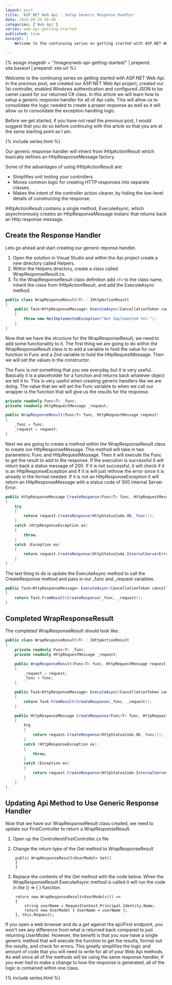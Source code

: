 ```yaml
---
layout: post
title: 'ASP.NET Web Api - Setup Generic Response Handler'
date: 2016-09-29 06:00
categories: ['Web Api']
series: web-api-getting-started
published: true
excerpt: |
    Welcome to the continuing series on getting started with ASP.NET Web Api.  In this article we will learn how to setup a standard response format for all of the endpoints.    

---
```


{% assign imagedir = "/images/web-api-getting-started/" | prepend: site.baseurl | prepend: site.url %}

Welcome to the continuing series on getting started with ASP.NET Web Api.  In the previous post, we created our ASP.NET Web Api project, created our 1st controller, enabled Windows authentication and configured JSON to be camel cased for our returned C# class.  In this article we will learn how to setup a generic response handler for all of Api calls.  This will allow us to consolidate the logic needed to create a proper response as well as it will allow us to consolidate the exception handling logic.     

Before we get started, if you have not read the previous post, I would suggest that you do so before continuing with this artcle so that you are at the same starting point as I am. 

{% include series.html %}


Our generic response handler will inherit from IHttpActionResult which basically defines an HttpResponseMessage factory. 

Some of the advantages of using IHttpActionResult are:

* Simplifies unit testing your controllers
* Moves common logic for creating HTTP responses into separate classes.
* Makes the intent of the controller action clearer, by hiding the low-level details of constructing the response.

IHttpActionResult contains a single method, ExecuteAsync, which asynchronously creates an HttpResponseMessage instanc that returns back an Http response message.

## Create the Response Handler

Lets go ahead and start creating our generic reponse handler.

1. Open the solution in Visual Studio and within the Api project create a new directory called Helpers.   
1. Within the Helpers directory, create a class called WrapResponseResult.cs.
1. To the WrapResponseResult class definition add `<T>` to the class name, inherit the class from IHttpActionResult, and add the ExecuteAsync method.   

```c#
public class WrapResponseResult<T> : IHttpActionResult
{
    public Task<HttpResponseMessage> ExecuteAsync(CancellationToken cancellationToken)
    {
        throw new NotImplementedException("Not Implemented Yet.");
    }
}
```    

Now that we have the structure for the WrapResponseResult, we need to add some functionality to it.  The first thing we are going to do within the WrapResponseResult class is to add a variable to hold the value for our function in Func<T> and a 2nd variable  to hold the HttpRequestMessage.  Then we will set the values in the constructor.


The Func<T> is not something that you see everyday but it is very useful.  Basically it is a placeholder for a function and returns back whatever object we tell it to.  This is very useful when creating generic handlers like we are doing.  The value that we will set the Func<T> variable to when we call our wrapper is the function that will give us the results for the response.

```c#
private readonly Func<T> _func;
private readonly HttpRequestMessage _request;

public WrapResponseResult(Func<T> func, HttpRequestMessage request)
{
    _func = func;
    _request = request;
}
```    

Next we are going to create a method within the WrapResponseResult class to create our HttpResponseMessage.  This method will take in two parameters: Func<T> and HttpRequestMessage.  Then it will execute the Func<T> to get the result to add to the response.  If the execution is successful it will return back a status message of 200.  If it is not successful, it will check if it is an HttpResponseException and if it is will just rethrow the error since it is already in the format needed.  If it is not an HttpResponseException it will return an HttpResponseMessage with a status code of 500 Internal Server Error.

```c#
public HttpResponseMessage CreateResponse(Func<T> func, HttpRequestMessage request)
{
    try
    {
        return request.CreateResponse(HttpStatusCode.OK, func());
    }
    catch (HttpResponseException ex)
    {
        throw;
    }
    catch (Exception ex)
    {
        return request.CreateResponse(HttpStatusCode.InternalServerError, ex.Message);
    }
}
```    

The last thing to do is update the ExecuteAsync method to call the CreateResponse method and pass in our _func and _request variables.  

```c#
public Task<HttpResponseMessage> ExecuteAsync(CancellationToken cancellationToken)
{
    return Task.FromResult(CreateResponse(_func, _request));
}
```

## Completed WrapResponseResult

The completed WrapResponseResult should look like:

```c#
public class WrapResponseResult<T> : IHttpActionResult
{
    private readonly Func<T> _func;
    private readonly HttpRequestMessage _request;

    public WrapResponseResult(Func<T> func, HttpRequestMessage request)
    {
        _request = request;
        _func = func;
    }

    public Task<HttpResponseMessage> ExecuteAsync(CancellationToken cancellationToken)
    {
        return Task.FromResult(CreateResponse(_func, _request));
    }

    public HttpResponseMessage CreateResponse(Func<T> func, HttpRequestMessage request)
    {
        try
        {
            return request.CreateResponse(HttpStatusCode.OK, func());
        }
        catch (HttpResponseException ex)
        {
            throw;
        }
        catch (Exception ex)
        {
            return request.CreateResponse(HttpStatusCode.InternalServerError, ex.Message);
        }
    }
}
```    

## Updating Api Method to Use Generic Response Handler

Now that we have our WrapResponseResult class created, we need to update our FirstController to return a WrapResponseResult<UserModel>.  

1. Open up the Controllers\FirstController.cs file

1. Change the return type of the Get method to WrapResponseResult<UserModel>

        public WrapResponseResult<UserModel> Get()
        {
        }

1. Replace the contents of the Get method with the code below.  When the WrapResponseResult ExecuteAsync method is called it will run the code in the () => { } function.  

        
        return new WrapResponseResult<UserModel>(() =>
        {
            string userName = RequestContext.Principal.Identity.Name;
            return new UserModel { UserName = userName };
        }, this.Request);            

If you open a web browser and do a get against the api/First endpoint, you won't see any difference from what is returned back compared to just returning UserModel.  However, the benefit is that you now have a single generic method that will execute the function to get the results, format out the results, and check for errors.  This greatly simplifies the logic and amount of code that you will need to write for all of your Web Api methods.  As well since all of the methods will be using the same response handler, if you ever had to make a change to how the response is generated, all of the logic is contained within one class.  


{% include series.html %}




